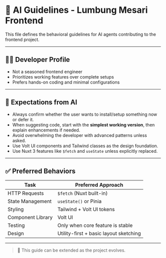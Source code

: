 # 🤖 AI Guidelines - Lumbung Mesari Frontend

This file defines the behavioral guidelines for AI agents contributing to the frontend project.

---

## 🧑‍💻 Developer Profile

- Not a seasoned frontend engineer
- Prioritizes working features over complete setups
- Prefers hands-on coding and minimal configurations

---

## 🎯 Expectations from AI

- Always confirm whether the user wants to install/setup something now or defer it.
- When suggesting code, start with the **simplest working version**, then explain enhancements if needed.
- Avoid overwhelming the developer with advanced patterns unless asked.
- Use Volt UI components and Tailwind classes as the design foundation.
- Use Nuxt 3 features like `$fetch` and `useState` unless explicitly replaced.

---

## ✅ Preferred Behaviors

| Task              | Preferred Approach                     |
| ----------------- | -------------------------------------- |
| HTTP Requests     | `$fetch` (Nuxt built-in)               |
| State Management  | `useState()` or Pinia                  |
| Styling           | Tailwind + Volt UI tokens              |
| Component Library | Volt UI                                |
| Testing           | Only when core feature is stable       |
| Design            | Utility-first + basic layout sketching |

---

> 🔄 This guide can be extended as the project evolves.
